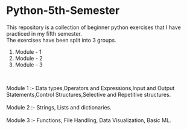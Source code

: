 # Python-5th-Semester
This repository is a collection of beginner python exercises that I have practiced in my fifth semester.<br>
The exercises have been split into 3 groups.<br>
1. Module - 1
2. Module - 2
3. Module - 3
<br>

Module 1 :- Data types,Operators and Expressions,Input and Output Statements,Control Structures,Selective and Repetitive structures.<br>
<br>
Module 2 :- Strings, Lists and dictionaries. <br>
<br>
Module 3 :- Functions, File Handling, Data Visualization, Basic ML. 
